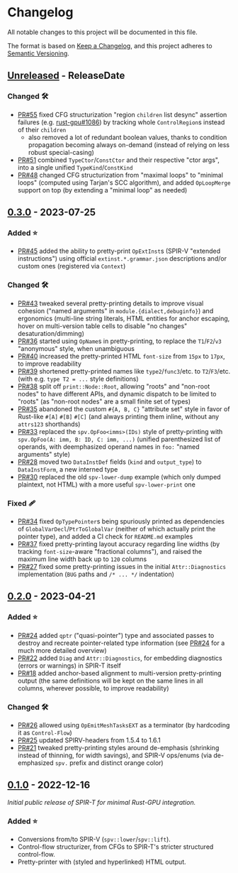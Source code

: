 <!-- markdownlint-disable blanks-around-headings blanks-around-lists no-duplicate-heading -->

# Changelog

All notable changes to this project will be documented in this file.

The format is based on [Keep a Changelog](https://keepachangelog.com/en/1.0.0/),
and this project adheres to [Semantic Versioning](https://semver.org/spec/v2.0.0.html).

<!-- NOTE(eddyb) sections from the original template:

### Added ⭐
- New features go here in a bullet list

### Changed 🛠
- Changes to existing functionality go here in a bullet list

### Deprecated 🚧
- Mark features soon-to-be removed in a bullet list

### Removed 🔥
- Features that have been removed in a bullet list

### Fixed 🩹
- Bug fixes in a bullet list

### Security 🔐
- Changes/fixes related to security vulnerabilities in a bullet list

-->

<!-- next-header -->

## [Unreleased] - ReleaseDate

### Changed 🛠
- [PR#55](https://github.com/EmbarkStudios/spirt/pull/55) fixed CFG structurization
  "region `children` list desync" assertion failures (e.g. [rust-gpu#1086](https://github.com/EmbarkStudios/rust-gpu/issues/1086))
  by tracking whole `ControlRegion`s instead of their `children`
  - also removed a lot of redundant boolean values, thanks to condition propagation
    becoming always on-demand (instead of relying on less robust special-casing)
- [PR#51](https://github.com/EmbarkStudios/spirt/pull/51) combined `TypeCtor`/`ConstCtor`
  and their respective "ctor args", into a single unified `TypeKind`/`ConstKind`
- [PR#48](https://github.com/EmbarkStudios/spirt/pull/48) changed CFG structurization
  from "maximal loops" to "minimal loops" (computed using Tarjan's SCC algorithm),
  and added `OpLoopMerge` support on top (by extending a "minimal loop" as needed)

## [0.3.0] - 2023-07-25

### Added ⭐
- [PR#45](https://github.com/EmbarkStudios/spirt/pull/45) added the ability to
  pretty-print `OpExtInst`s (SPIR-V "extended instructions") using official
  `extinst.*.grammar.json` descriptions and/or custom ones (registered via `Context`)

### Changed 🛠
- [PR#43](https://github.com/EmbarkStudios/spirt/pull/43) tweaked several pretty-printing
  details to improve visual cohesion ("named arguments" in `module.{dialect,debuginfo}`)
  and ergonomics (multi-line string literals, HTML entities for anchor escaping,
  hover on multi-version table cells to disable "no changes" desaturation/dimming)
- [PR#36](https://github.com/EmbarkStudios/spirt/pull/36) started using `OpName`s
  in pretty-printing, to replace the `T1`/`F2`/`v3` "anonymous" style, when unambiguous
- [PR#40](https://github.com/EmbarkStudios/spirt/pull/40) increased the pretty-printed
  HTML `font-size` from `15px` to `17px`, to improve readability
- [PR#39](https://github.com/EmbarkStudios/spirt/pull/39) shortened pretty-printed names
  like `type2`/`func3`/etc. to `T2`/`F3`/etc. (with e.g. `type T2 = ...` style definitions)
- [PR#38](https://github.com/EmbarkStudios/spirt/pull/38) split off `print::Node::Root`,
  allowing "roots" and "non-root nodes" to have different APIs, and dynamic dispatch
  to be limited to "roots" (as "non-root nodes" are a small finite set of types)
- [PR#35](https://github.com/EmbarkStudios/spirt/pull/35) abandoned the custom
  `#{A, B, C}` "attribute set" style in favor of Rust-like `#[A]` `#[B]` `#[C]`
  (and always printing them inline, without any `attrs123` shorthands)
- [PR#33](https://github.com/EmbarkStudios/spirt/pull/33) replaced the `spv.OpFoo<imms>(IDs)`
  style of pretty-printing with `spv.OpFoo(A: imm, B: ID, C: imm, ...)` (unified parenthesized
  list of operands, with deemphasized operand names in `foo:` "named arguments" style)
- [PR#28](https://github.com/EmbarkStudios/spirt/pull/28) moved two `DataInstDef`
  fields (`kind` and `output_type`) to `DataInstForm`, a new interned type
- [PR#30](https://github.com/EmbarkStudios/spirt/pull/30) replaced the old `spv-lower-dump`
  example (which only dumped plaintext, not HTML) with a more useful `spv-lower-print` one

### Fixed 🩹
- [PR#34](https://github.com/EmbarkStudios/spirt/pull/34) fixed `OpTypePointer`s being
  spuriously printed as dependencies of `GlobalVarDecl`/`PtrToGlobalVar` (neither of
  which actually print the pointer type), and added a CI check for `README.md` examples
- [PR#37](https://github.com/EmbarkStudios/spirt/pull/37) fixed pretty-printing layout
  accuracy regarding line widths (by tracking `font-size`-aware "fractional columns"),
  and raised the maximum line width back up to `120` columns
- [PR#27](https://github.com/EmbarkStudios/spirt/pull/27) fixed some pretty-printing issues
  in the initial `Attr::Diagnostics` implementation (`BUG` paths and `/* ... */` indentation)

## [0.2.0] - 2023-04-21

### Added ⭐
- [PR#24](https://github.com/EmbarkStudios/spirt/pull/24) added `qptr` ("quasi-pointer") type
  and associated passes to destroy and recreate pointer-related type information
  (see [PR#24](https://github.com/EmbarkStudios/spirt/pull/24) for a much more detailed overview)
- [PR#22](https://github.com/EmbarkStudios/spirt/pull/22) added `Diag` and `Attr::Diagnostics`,
  for embedding diagnostics (errors or warnings) in SPIR-T itself
- [PR#18](https://github.com/EmbarkStudios/spirt/pull/18) added anchor-based alignment
  to multi-version pretty-printing output (the same definitions will be kept on
  the same lines in all columns, wherever possible, to improve readability)

### Changed 🛠
- [PR#26](https://github.com/EmbarkStudios/spirt/pull/26) allowed using `OpEmitMeshTasksEXT` as a terminator (by hardcoding it as `Control-Flow`)
- [PR#25](https://github.com/EmbarkStudios/spirt/pull/25) updated SPIRV-headers from 1.5.4 to 1.6.1
- [PR#21](https://github.com/EmbarkStudios/spirt/pull/21) tweaked pretty-printing
  styles around de-emphasis (shrinking instead of thinning, for width savings),
  and SPIR-V ops/enums (via de-emphasized `spv.` prefix and distinct orange color)

## [0.1.0] - 2022-12-16
*Initial public release of SPIR-T for minimal Rust-GPU integration.*
### Added ⭐
- Conversions from/to SPIR-V (`spv::lower`/`spv::lift`).
- Control-flow structurizer, from CFGs to SPIR-T's stricter structured control-flow.
- Pretty-printer with (styled and hyperlinked) HTML output.

<!-- next-url -->
[Unreleased]: https://github.com/EmbarkStudios/spirt/compare/0.3.0...HEAD
[0.3.0]: https://github.com/EmbarkStudios/spirt/compare/0.2.0...0.3.0
[0.2.0]: https://github.com/EmbarkStudios/spirt/compare/0.1.0...0.2.0
<!-- HACK(eddyb) `0.0.0` doesn't exist as a "tag before the initial commit", but
     the commit hash referenced here is the newest from `opensource-template`,
     that predates `0.1.0`, i.e. the `opensource-template` parent of the merge
     commit that combined the two repositories' history, which makes it quite
     suitable for a comparison point, as GitHub will dutifully list all commits
     that don't come from `opensource-template`, even the initial commit itself!
-->
[0.1.0]: https://github.com/EmbarkStudios/spirt/compare/c5d63c6974d03e1495eba2c72ff403a246586a40...0.1.0
